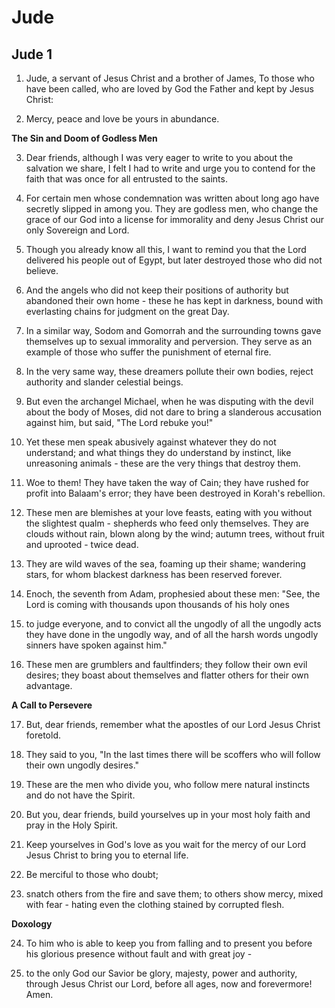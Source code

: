 # Jude

## Jude 1

1. Jude, a servant of Jesus Christ and a brother of James, To those who have been called, who are loved by God the Father and kept by Jesus Christ:

2. Mercy, peace and love be yours in abundance.

__The Sin and Doom of Godless Men__

3. Dear friends, although I was very eager to write to you about the salvation we share, I felt I had to write and urge you to contend for the faith that was once for all entrusted to the saints.

4. For certain men whose condemnation was written about long ago have secretly slipped in among you. They are godless men, who change the grace of our God into a license for immorality and deny Jesus Christ our only Sovereign and Lord.

5. Though you already know all this, I want to remind you that the Lord delivered his people out of Egypt, but later destroyed those who did not believe.

6. And the angels who did not keep their positions of authority but abandoned their own home - these he has kept in darkness, bound with everlasting chains for judgment on the great Day.

7. In a similar way, Sodom and Gomorrah and the surrounding towns gave themselves up to sexual immorality and perversion. They serve as an example of those who suffer the punishment of eternal fire.

8. In the very same way, these dreamers pollute their own bodies, reject authority and slander celestial beings.

9. But even the archangel Michael, when he was disputing with the devil about the body of Moses, did not dare to bring a slanderous accusation against him, but said, "The Lord rebuke you!"

10. Yet these men speak abusively against whatever they do not understand; and what things they do understand by instinct, like unreasoning animals - these are the very things that destroy them.

11. Woe to them! They have taken the way of Cain; they have rushed for profit into Balaam's error; they have been destroyed in Korah's rebellion.

12. These men are blemishes at your love feasts, eating with you without the slightest qualm - shepherds who feed only themselves. They are clouds without rain, blown along by the wind; autumn trees, without fruit and uprooted - twice dead.

13. They are wild waves of the sea, foaming up their shame; wandering stars, for whom blackest darkness has been reserved forever.

14. Enoch, the seventh from Adam, prophesied about these men: "See, the Lord is coming with thousands upon thousands of his holy ones

15. to judge everyone, and to convict all the ungodly of all the ungodly acts they have done in the ungodly way, and of all the harsh words ungodly sinners have spoken against him."

16. These men are grumblers and faultfinders; they follow their own evil desires; they boast about themselves and flatter others for their own advantage.

__A Call to Persevere__

17. But, dear friends, remember what the apostles of our Lord Jesus Christ foretold.

18. They said to you, "In the last times there will be scoffers who will follow their own ungodly desires."

19. These are the men who divide you, who follow mere natural instincts and do not have the Spirit.

20. But you, dear friends, build yourselves up in your most holy faith and pray in the Holy Spirit.

21. Keep yourselves in God's love as you wait for the mercy of our Lord Jesus Christ to bring you to eternal life.

22. Be merciful to those who doubt;

23. snatch others from the fire and save them; to others show mercy, mixed with fear - hating even the clothing stained by corrupted flesh.

__Doxology__

24. To him who is able to keep you from falling and to present you before his glorious presence without fault and with great joy -

25. to the only God our Savior be glory, majesty, power and authority, through Jesus Christ our Lord, before all ages, now and forevermore! Amen.

